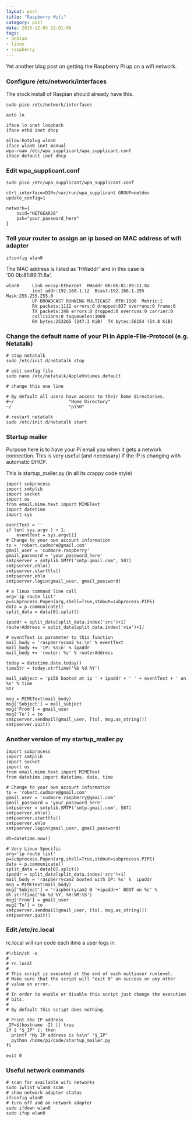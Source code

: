 ```yaml
---
layout: post
title: "Raspberry Wifi"
category: post
date: 2015-12-05 22:01:06
tags:
- debian
- linux
- raspberry
---
```


Yet another blog post on getting the Raspberry Pi up on a wifi network.

### Configure /etc/network/interfaces

The stock install of Raspian should already have this.

~~~
sudo pico /etc/network/interfaces
~~~

~~~
auto lo

iface lo inet loopback
iface eth0 inet dhcp

allow-hotplug wlan0
iface wlan0 inet manual
wpa-roam /etc/wpa_supplicant/wpa_supplicant.conf
iface default inet dhcp
~~~

### Edit wpa_supplicant.conf

~~~
sudo pico /etc/wpa_supplicant/wpa_supplicant.conf 
~~~

~~~
ctrl_interface=DIR=/var/run/wpa_supplicant GROUP=netdev
update_config=1

network={
    ssid="NETGEAR28"
    psk="your_password_here"
}
~~~

### Tell your router to assign an ip based on MAC address of wifi adapter

~~~
ifconfig wlan0
~~~

The MAC address is listed as 'HWaddr' and in this case is '00:0b:81:89:11:8a'.

~~~
wlan0     Link encap:Ethernet  HWaddr 00:0b:81:89:11:8a  
          inet addr:192.168.1.12  Bcast:192.168.1.255  Mask:255.255.255.0
          UP BROADCAST RUNNING MULTICAST  MTU:1500  Metric:1
          RX packets:1112 errors:0 dropped:837 overruns:0 frame:0
          TX packets:348 errors:0 dropped:0 overruns:0 carrier:0
          collisions:0 txqueuelen:1000 
          RX bytes:253265 (247.3 KiB)  TX bytes:56154 (54.8 KiB)
~~~

### Change the default name of your Pi in Apple-File-Protocol (e.g. Netatalk) 

~~~
# stop netatalk
sudo /etc/init.d/netatalk stop

# edit config file
sudo nano /etc/netatalk/AppleVolumes.default

# change this one line

# By default all users have access to their home directories.
#~/                     "Home Directory"
~/                      "pi50"

# restart netatalk
sudo /etc/init.d/netatalk start
~~~

### Startup mailer

Purpose here is to have your Pi email you when it gets a network connection. This is very useful (and necessary) if the IP is changing with automatic DHCP.

This is startup_mailer.py (in all its crappy code style)

~~~
import subprocess
import smtplib
import socket
import os
from email.mime.text import MIMEText
import datetime
import sys

eventText = ''
if len( sys.argv ) > 1:
    eventText = sys.argv[1]
# Change to your own account information
to = 'robert.cudmore@gmail.com'
gmail_user = 'cudmore.raspberry'
gmail_password = 'your_password_here'
smtpserver = smtplib.SMTP('smtp.gmail.com', 587)
smtpserver.ehlo()
smtpserver.starttls()
smtpserver.ehlo
smtpserver.login(gmail_user, gmail_password)

# a linux command line call
arg='ip route list'
p=subprocess.Popen(arg,shell=True,stdout=subprocess.PIPE)
data = p.communicate()
split_data = data[0].split()

ipaddr = split_data[split_data.index('src')+1]
routerAddress = split_data[split_data.index('via')+1]

# eventText is parameter to this function
mail_body = 'raspberrycam2 %s:\n' % eventText
mail_body += 'IP: %s\n' % ipaddr
mail_body += 'router: %s' % routerAddress

today = datetime.date.today()
timeStr = today.strftime('%b %d %Y')

mail_subject = 'pi50 booted at ip ' + ipaddr + ' ' + eventText + ' on %s' % time
Str

msg = MIMEText(mail_body)
msg['Subject'] = mail_subject
msg['From'] = gmail_user
msg['To'] = to
smtpserver.sendmail(gmail_user, [to], msg.as_string())
smtpserver.quit()
~~~

### Another version of my startup_mailer.py

~~~
import subprocess
import smtplib
import socket
import os
from email.mime.text import MIMEText
from datetime import datetime, date, time

# Change to your own account information
to = 'robert.cudmore@gmail.com'
gmail_user = 'cudmore.raspberry@gmail.com'
gmail_password = 'your_password_here'
smtpserver = smtplib.SMTP('smtp.gmail.com', 587)
smtpserver.ehlo()
smtpserver.starttls()
smtpserver.ehlo
smtpserver.login(gmail_user, gmail_password)

dt=datetime.now()  

# Very Linux Specific
arg='ip route list'
p=subprocess.Popen(arg,shell=True,stdout=subprocess.PIPE)
data = p.communicate()
split_data = data[0].split()
ipaddr = split_data[split_data.index('src')+1]
mail_body = 'raspberrycam2 booted with IP: %s' %  ipaddr
msg = MIMEText(mail_body)
msg['Subject'] = 'raspberrycam2 @ '+ipaddr+' BOOT on %s' % dt.strftime('%b %d %Y, %H:%M:%S')
msg['From'] = gmail_user
msg['To'] = to
smtpserver.sendmail(gmail_user, [to], msg.as_string())
smtpserver.quit()
~~~

### Edit /etc/rc.local 

rc.local will run code each itme a user logs in.

~~~
#!/bin/sh -e
#
# rc.local
#
# This script is executed at the end of each multiuser runlevel.
# Make sure that the script will "exit 0" on success or any other
# value on error.
#
# In order to enable or disable this script just change the execution
# bits.
#
# By default this script does nothing.

# Print the IP address
_IP=$(hostname -I) || true
if [ "$_IP" ]; then
  printf "My IP address is %s\n" "$_IP"
  python /home/pi/code/startup_mailer.py
fi

exit 0
~~~

### Useful network commands

~~~
# scan for available wifi networks
sudo iwlist wlan0 scan
# show network adapter status
ifconfig wlan0
# turn off and on network adapter
sudo ifdown wlan0
sudo ifup wlan0
~~~

